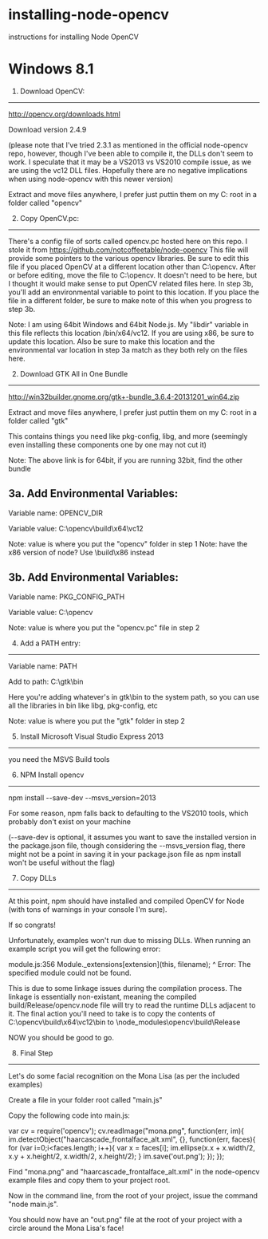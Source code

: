 installing-node-opencv
======================

instructions for installing Node OpenCV


Windows 8.1
===========

1. Download OpenCV:
-------------------

http://opencv.org/downloads.html

Download version 2.4.9

(please note that I've tried 2.3.1 as mentioned in the official node-opencv repo, however, though I've been able to compile it,
the DLLs don't seem to work. I speculate that it may be a VS2013 vs VS2010 compile issue, as we are using the vc12 DLL files.
Hopefully there are no negative implications when using node-opencv with this newer version)

Extract and move files anywhere, I prefer just puttin them on my C: root in a folder called "opencv"


2. Copy OpenCV.pc:
-------------------

There's a config file of sorts called opencv.pc hosted here on this repo. I stole it from https://github.com/notcoffeetable/node-opencv
This file will provide some pointers to the various opencv libraries. Be sure to edit this file if you placed OpenCV at a different location other than
C:\opencv. After or before editing, move the file to C:\opencv. It doesn't need to be here, but I thought it would make sense to put OpenCV related files here. In step 3b,
you'll add an environmental variable to point to this location. If you place the file in a different folder, be sure to make note of this when you progress to step 3b.

Note: I am using 64bit Windows and 64bit Node.js. My "libdir" variable in this file reflects this location /bin/x64/vc12. If you are using x86, be sure to update this location.
Also be sure to make this location and the environmental var location in step 3a match as they both rely on the files here.


2. Download GTK All in One Bundle
---------------------------------

http://win32builder.gnome.org/gtk+-bundle_3.6.4-20131201_win64.zip

Extract and move files anywhere, I prefer just puttin them on my C: root in a folder called "gtk"

This contains things you need like pkg-config, libg, and more (seemingly even installing these components one by one may not cut it)

Note: The above link is for 64bit, if you are running 32bit, find the other bundle


3a. Add Environmental Variables:
--------------------------------

Variable name: OPENCV_DIR

Variable value: C:\opencv\build\x64\vc12

Note: value is where you put the "opencv" folder in step 1
Note: have the x86 version of node? Use \build\x86 instead


3b. Add Environmental Variables:
--------------------------------

Variable name: PKG_CONFIG_PATH

Variable value: C:\opencv

Note: value is where you put the "opencv.pc" file in step 2



4. Add a PATH entry:
-------------------------------

Variable name: PATH

Add to path: C:\gtk\bin

Here you're adding whatever's in gtk\bin to the system path, so you can use all the libraries in bin like libg, pkg-config, etc

Note: value is where you put the "gtk" folder in step 2




5. Install Microsoft Visual Studio Express 2013
------------------------------------------------

you need the MSVS Build tools




6. NPM Install opencv
---------------------------------------------

npm install --save-dev --msvs_version=2013

For some reason, npm falls back to defaulting to the VS2010 tools, which probably don't exist on your machine

(--save-dev is optional, it assumes you want to save the installed version in the package.json file, though considering the
 --msvs_version flag, there might not be a point in saving it in your package.json file as npm install won't be useful without the flag)



7. Copy DLLs
---------------------------------------------

At this point, npm should have installed and compiled OpenCV for Node (with tons of warnings in your console I'm sure).

If so congrats!

Unfortunately, examples won't run due to missing DLLs. When running an example script you will get the following error:

module.js:356
  Module._extensions[extension](this, filename);
                               ^
Error: The specified module could not be found.

This is due to some linkage issues during the compilation process. The linkage is essentially non-existant, meaning the compiled
build/Release/opencv.node file will try to read the runtime DLLs adjacent to it. The final action you'll need to take is to copy
the contents of C:\opencv\build\x64\vc12\bin to <your-project>\node_modules\opencv\build\Release


NOW you should be good to go.


8. Final Step
-------------

Let's do some facial recognition on the Mona Lisa (as per the included examples)

Create a file in your folder root called "main.js"

Copy the following code into main.js:

var cv = require('opencv');
cv.readImage("mona.png", function(err, im){
  im.detectObject("haarcascade_frontalface_alt.xml", {}, function(err, faces){
        for (var i=0;i<faces.length; i++){
            var x = faces[i];
            im.ellipse(x.x + x.width/2, x.y + x.height/2, x.width/2, x.height/2);
        }
        im.save('out.png');
    });
});

Find "mona.png" and "haarcascade_frontalface_alt.xml" in the node-opencv example files and copy them to your project root.

Now in the command line, from the root of your project, issue the command "node main.js".

You should now have an "out.png" file at the root of your project with a circle around the Mona Lisa's face!

